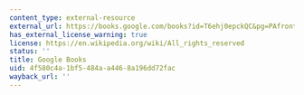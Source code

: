 ```yaml
---
content_type: external-resource
external_url: https://books.google.com/books?id=T6ehj0epckQC&pg=PAfrontcover#v=onepage&q&f=false
has_external_license_warning: true
license: https://en.wikipedia.org/wiki/All_rights_reserved
status: ''
title: Google Books
uid: 4f580c4a-1bf5-484a-a446-8a196dd72fac
wayback_url: ''
---
```

